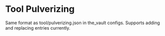# Tool Pulverizing
Same format as tool/pulverizing.json in the_vault configs. Supports adding and replacing entries currently.
